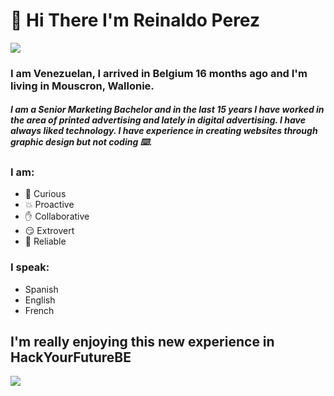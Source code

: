# :wave: Hi There I'm Reinaldo Perez
![](https://1.bp.blogspot.com/-eeRXVD-UUPw/XnJTtFKdjjI/AAAAAAAAyz8/C2hA0NNBsKojmOwI6Yz-reDCqWcwgVumQCLcBGAsYHQ/s1600/Flag_of_Venezuela.gif)

### I am Venezuelan, I arrived in Belgium 16 months ago and I'm living in Mouscron, Wallonie. 

##### I am a Senior Marketing Bachelor and in the last 15 years I have worked in the area of printed advertising and lately in digital advertising. I have always liked technology. I have experience in creating websites through graphic design but not coding :keyboard:.

### I am:

* :monocle_face:    Curious
* :boom:    Proactive
* :raised_hand:    Collaborative
* :smirk:    Extrovert
* :purple_heart:    Reliable

### I speak:

* Spanish
* English
* French

## I'm really enjoying this new experience in HackYourFutureBE


![](https://user-images.githubusercontent.com/57039079/68556083-b2038700-0428-11ea-8add-e9abd09f6b23.gif)
